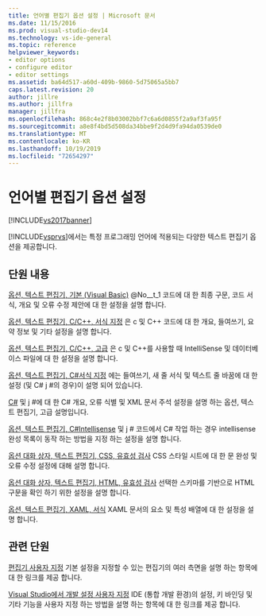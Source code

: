 ```yaml
---
title: 언어별 편집기 옵션 설정 | Microsoft 문서
ms.date: 11/15/2016
ms.prod: visual-studio-dev14
ms.technology: vs-ide-general
ms.topic: reference
helpviewer_keywords:
- editor options
- configure editor
- editor settings
ms.assetid: ba64d517-a60d-409b-9860-5d75065a5bb7
caps.latest.revision: 20
author: jillre
ms.author: jillfra
manager: jillfra
ms.openlocfilehash: 868c4e2f8b03002bbf7c6a6d0855f2a9af3fa95f
ms.sourcegitcommit: a8e8f4bd5d508da34bbe9f2d4d9fa94da0539de0
ms.translationtype: MT
ms.contentlocale: ko-KR
ms.lasthandoff: 10/19/2019
ms.locfileid: "72654297"
---
```

# <a name="setting-language-specific-editor-options"></a>언어별 편집기 옵션 설정
[!INCLUDE[vs2017banner](../../includes/vs2017banner.md)]

[!INCLUDE[vsprvs](../../includes/vsprvs-md.md)]에서는 특정 프로그래밍 언어에 적용되는 다양한 텍스트 편집기 옵션을 제공합니다.

## <a name="in-this-section"></a>단원 내용
 [옵션, 텍스트 편집기, 기본 (Visual Basic)](../../ide/reference/options-text-editor-basic-visual-basic.md) @No__t_1 코드에 대 한 최종 구문, 코드 서식, 개요 및 오류 수정 제안에 대 한 설정을 설명 합니다.

 [옵션, 텍스트 편집기, C/C++, 서식 지정](../../ide/reference/options-text-editor-c-cpp-formatting.md) 은 c 및 C++ 코드에 대 한 개요, 들여쓰기, 요약 정보 및 기타 설정을 설명 합니다.

 [옵션, 텍스트 편집기, C/C++, 고급](../../ide/reference/options-text-editor-c-cpp-advanced.md) 은 c 및 C++를 사용할 때 IntelliSense 및 데이터베이스 파일에 대 한 설정을 설명 합니다.

 [옵션, 텍스트 편집기, C#서식 지정](../../ide/reference/options-text-editor-csharp-formatting.md) 에는 들여쓰기, 새 줄 서식 및 텍스트 줄 바꿈에 대 한 설정 (및 C# j #의 경우)이 설명 되어 있습니다.

 [C#](../../ide/reference/options-text-editor-csharp-advanced.md) 및 j #에 대 한 C# 개요, 오류 식별 및 XML 문서 주석 설정을 설명 하는 옵션, 텍스트 편집기, 고급 설명입니다.

 [옵션, 텍스트 편집기, C#Intellisense](../../ide/reference/options-text-editor-csharp-intellisense.md) 및 j # 코드에서 C# 작업 하는 경우 intellisense 완성 목록이 동작 하는 방법을 지정 하는 설정을 설명 합니다.

 [옵션 대화 상자, 텍스트 편집기, CSS, 유효성 검사](https://msdn.microsoft.com/library/5afe0808-16bb-420f-b620-7ca1a4d9f2cc) CSS 스타일 시트에 대 한 문 완성 및 오류 수정 설정에 대해 설명 합니다.

 [옵션 대화 상자, 텍스트 편집기, HTML, 유효성 검사](https://msdn.microsoft.com/library/9c24ecfe-263e-4bf1-88de-d01be3992863) 선택한 스키마를 기반으로 HTML 구문을 확인 하기 위한 설정을 설명 합니다.

 [옵션, 텍스트 편집기, XAML, 서식](../../ide/reference/options-text-editor-xaml-formatting.md) XAML 문서의 요소 및 특성 배열에 대 한 설정을 설명 합니다.

## <a name="related-sections"></a>관련 단원
 [편집기 사용자 지정](../../ide/customizing-the-editor.md) 기본 설정을 지정할 수 있는 편집기의 여러 측면을 설명 하는 항목에 대 한 링크를 제공 합니다.

 [Visual Studio에서 개발 설정 사용자 지정](https://msdn.microsoft.com/22c4debb-4e31-47a8-8f19-16f328d7dcd3) IDE (통합 개발 환경)의 설정, 키 바인딩 및 기타 기능을 사용자 지정 하는 방법을 설명 하는 항목에 대 한 링크를 제공 합니다.
